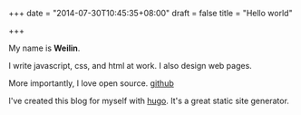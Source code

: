+++
date = "2014-07-30T10:45:35+08:00"
draft = false
title = "Hello world"

+++

My name is **Weilin**.  

I write javascript, css, and html at work. I also design web pages.  

More importantly, I love open source. 
[github](https://github.com/steambap)

I've created this blog for myself with [hugo](https://gohugo.io). It's a great static site generator.
